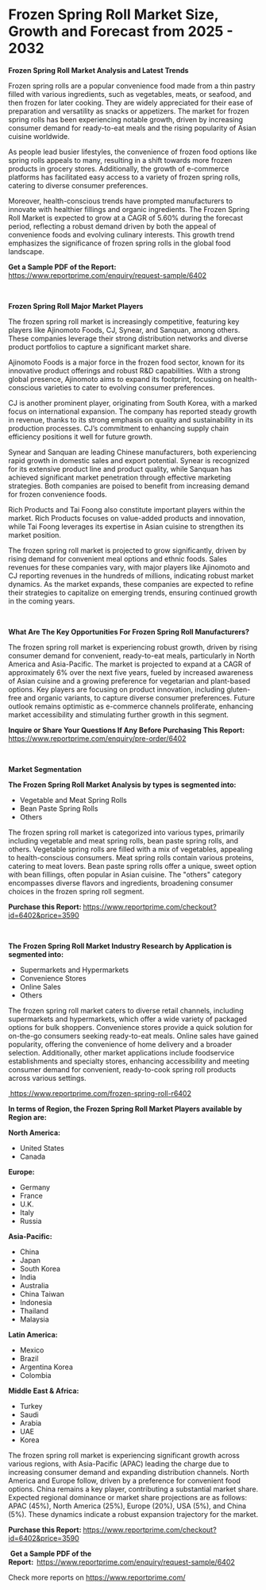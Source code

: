 <p><h1>Frozen Spring Roll Market Size, Growth and Forecast from 2025 - 2032</h1></p><p><strong>Frozen Spring Roll Market Analysis and Latest Trends</strong></p>
<p><p>Frozen spring rolls are a popular convenience food made from a thin pastry filled with various ingredients, such as vegetables, meats, or seafood, and then frozen for later cooking. They are widely appreciated for their ease of preparation and versatility as snacks or appetizers. The market for frozen spring rolls has been experiencing notable growth, driven by increasing consumer demand for ready-to-eat meals and the rising popularity of Asian cuisine worldwide.</p><p>As people lead busier lifestyles, the convenience of frozen food options like spring rolls appeals to many, resulting in a shift towards more frozen products in grocery stores. Additionally, the growth of e-commerce platforms has facilitated easy access to a variety of frozen spring rolls, catering to diverse consumer preferences.</p><p>Moreover, health-conscious trends have prompted manufacturers to innovate with healthier fillings and organic ingredients. The Frozen Spring Roll Market is expected to grow at a CAGR of 5.60% during the forecast period, reflecting a robust demand driven by both the appeal of convenience foods and evolving culinary interests. This growth trend emphasizes the significance of frozen spring rolls in the global food landscape.</p></p>
<p><strong>Get a Sample PDF of the Report:&nbsp;</strong> <a href="https://www.reportprime.com/enquiry/request-sample/6402?utm_campaign=3206&utm_medium=2&utm_source=Github&utm_content=ia&utm_term=19032025&utm_id=frozen-spring-roll">https://www.reportprime.com/enquiry/request-sample/6402</a></p>
<p>&nbsp;</p>
<p><strong>Frozen Spring Roll Major Market Players</strong></p>
<p><p>The frozen spring roll market is increasingly competitive, featuring key players like Ajinomoto Foods, CJ, Synear, and Sanquan, among others. These companies leverage their strong distribution networks and diverse product portfolios to capture a significant market share. </p><p>Ajinomoto Foods is a major force in the frozen food sector, known for its innovative product offerings and robust R&D capabilities. With a strong global presence, Ajinomoto aims to expand its footprint, focusing on health-conscious varieties to cater to evolving consumer preferences. </p><p>CJ is another prominent player, originating from South Korea, with a marked focus on international expansion. The company has reported steady growth in revenue, thanks to its strong emphasis on quality and sustainability in its production processes. CJ’s commitment to enhancing supply chain efficiency positions it well for future growth.</p><p>Synear and Sanquan are leading Chinese manufacturers, both experiencing rapid growth in domestic sales and export potential. Synear is recognized for its extensive product line and product quality, while Sanquan has achieved significant market penetration through effective marketing strategies. Both companies are poised to benefit from increasing demand for frozen convenience foods.</p><p>Rich Products and Tai Foong also constitute important players within the market. Rich Products focuses on value-added products and innovation, while Tai Foong leverages its expertise in Asian cuisine to strengthen its market position.</p><p>The frozen spring roll market is projected to grow significantly, driven by rising demand for convenient meal options and ethnic foods. Sales revenues for these companies vary, with major players like Ajinomoto and CJ reporting revenues in the hundreds of millions, indicating robust market dynamics. As the market expands, these companies are expected to refine their strategies to capitalize on emerging trends, ensuring continued growth in the coming years.</p></p>
<p>&nbsp;</p>
<p><strong>What Are The Key Opportunities For Frozen Spring Roll Manufacturers?</strong></p>
<p><p>The frozen spring roll market is experiencing robust growth, driven by rising consumer demand for convenient, ready-to-eat meals, particularly in North America and Asia-Pacific. The market is projected to expand at a CAGR of approximately 6% over the next five years, fueled by increased awareness of Asian cuisine and a growing preference for vegetarian and plant-based options. Key players are focusing on product innovation, including gluten-free and organic variants, to capture diverse consumer preferences. Future outlook remains optimistic as e-commerce channels proliferate, enhancing market accessibility and stimulating further growth in this segment.</p></p>
<p><strong>Inquire or Share Your Questions If Any Before Purchasing This Report:</strong> <a href="https://www.reportprime.com/enquiry/pre-order/6402?utm_campaign=3206&utm_medium=2&utm_source=Github&utm_content=ia&utm_term=19032025&utm_id=frozen-spring-roll">https://www.reportprime.com/enquiry/pre-order/6402</a></p>
<p>&nbsp;</p>
<p><strong>Market Segmentation</strong></p>
<p><strong>The Frozen Spring Roll Market Analysis by types is segmented into:</strong></p>
<p><ul><li>Vegetable and Meat Spring Rolls</li><li>Bean Paste Spring Rolls</li><li>Others</li></ul></p>
<p><p>The frozen spring roll market is categorized into various types, primarily including vegetable and meat spring rolls, bean paste spring rolls, and others. Vegetable spring rolls are filled with a mix of vegetables, appealing to health-conscious consumers. Meat spring rolls contain various proteins, catering to meat lovers. Bean paste spring rolls offer a unique, sweet option with bean fillings, often popular in Asian cuisine. The "others" category encompasses diverse flavors and ingredients, broadening consumer choices in the frozen spring roll segment.</p></p>
<p><strong>Purchase this Report:&nbsp;</strong><a href="https://www.reportprime.com/checkout?id=6402&price=3590&utm_campaign=3206&utm_medium=2&utm_source=Github&utm_content=ia&utm_term=19032025&utm_id=frozen-spring-roll">https://www.reportprime.com/checkout?id=6402&price=3590</a></p>
<p>&nbsp;</p>
<p><strong>The Frozen Spring Roll Market Industry Research by Application is segmented into:</strong></p>
<p><ul><li>Supermarkets and Hypermarkets</li><li>Convenience Stores</li><li>Online Sales</li><li>Others</li></ul></p>
<p><p>The frozen spring roll market caters to diverse retail channels, including supermarkets and hypermarkets, which offer a wide variety of packaged options for bulk shoppers. Convenience stores provide a quick solution for on-the-go consumers seeking ready-to-eat meals. Online sales have gained popularity, offering the convenience of home delivery and a broader selection. Additionally, other market applications include foodservice establishments and specialty stores, enhancing accessibility and meeting consumer demand for convenient, ready-to-cook spring roll products across various settings.</p></p>
<p><a href="https://www.reportprime.com/frozen-spring-roll-r6402?utm_campaign=3206&utm_medium=2&utm_source=Github&utm_content=ia&utm_term=19032025&utm_id=frozen-spring-roll">&nbsp;https://www.reportprime.com/frozen-spring-roll-r6402</a></p>
<p><strong>In terms of Region, the Frozen Spring Roll Market Players available by Region are:</strong></p>
<p>
    <p> <strong> North America: </strong>
        <ul>
            <li>United States</li>
            <li>Canada</li>
        </ul>
        </p> 
    <p> <strong> Europe: </strong>
        <ul>
            <li>Germany</li>
            <li>France</li>
            <li>U.K.</li>
            <li>Italy</li>
            <li>Russia</li>
        </ul>
        </p> 
    <p> <strong> Asia-Pacific: </strong>
        <ul>
            <li>China</li>
            <li>Japan</li>
            <li>South Korea</li>
            <li>India</li>
            <li>Australia</li>
            <li>China Taiwan</li>
            <li>Indonesia</li>
            <li>Thailand</li>
            <li>Malaysia</li>
        </ul>
        </p> 
    <p> <strong> Latin America: </strong>
        <ul>
            <li>Mexico</li>
            <li>Brazil</li>
            <li>Argentina Korea</li>
            <li>Colombia</li>
        </ul>
        </p> 
    <p> <strong> Middle East & Africa: </strong>
        <ul>
            <li>Turkey</li>
            <li>Saudi</li>
            <li>Arabia</li>
            <li>UAE</li>
            <li>Korea</li>
        </ul>
    </p>
    </p>
<p><p>The frozen spring roll market is experiencing significant growth across various regions, with Asia-Pacific (APAC) leading the charge due to increasing consumer demand and expanding distribution channels. North America and Europe follow, driven by a preference for convenient food options. China remains a key player, contributing a substantial market share. Expected regional dominance or market share projections are as follows: APAC (45%), North America (25%), Europe (20%), USA (5%), and China (5%). These dynamics indicate a robust expansion trajectory for the market.</p></p>
<p><strong>Purchase this Report: </strong><a href="https://www.reportprime.com/checkout?id=6402&price=3590&utm_campaign=3206&utm_medium=2&utm_source=Github&utm_content=ia&utm_term=19032025&utm_id=frozen-spring-roll">https://www.reportprime.com/checkout?id=6402&price=3590</a></p>
<p>&nbsp;<strong>Get a Sample PDF of the Report:&nbsp;&nbsp;</strong><a href="https://www.reportprime.com/enquiry/request-sample/6402?utm_campaign=3206&utm_medium=2&utm_source=Github&utm_content=ia&utm_term=19032025&utm_id=frozen-spring-roll">https://www.reportprime.com/enquiry/request-sample/6402</a></p>
<p><strong></strong></p>
<p>Check more reports on <a href="https://www.reportprime.com/?utm_campaign=3206&utm_medium=2&utm_source=Github&utm_content=ia&utm_term=19032025&utm_id=frozen-spring-roll">https://www.reportprime.com/</a></p>